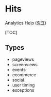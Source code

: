 # Hits

Analytics Help ([링크](https://support.google.com/analytics/answer/6223729?hl=en&sjid=11583338961725404950-AP))

[TOC]

## Types

- pageviews
- screenviews
- events
- ecommerce
- social
- user timing
- exceptions
